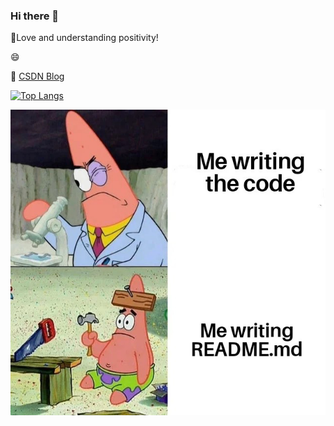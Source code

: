 ### Hi there 👋
💖Love and understanding positivity!

😄

:blue_book: [CSDN Blog](https://blog.csdn.net/weixin_39448417)

<!--
**cindyway/cindyway** is a ✨ _special_ ✨ repository because its `README.md` (this file) appears on your GitHub profile.

Here are some ideas to get you started:

- 🔭 I’m currently working on ...
- 🌱 I’m currently learning Reinforcement Learning
- 👯 I’m looking to collaborate on ...
- 🤔 I’m looking for help with ...
- 💬 Ask me about ...
- 📫 How to reach me: ...
- 😄 Pronouns: ...
- ⚡ Fun fact: ...
-->


<!--统计卡片 [![Cindy's GitHub stats](https://github-readme-stats.vercel.app/api?username=cindyway)](https://github.com/cindyway/github-readme-stats) -->

[![Top Langs](https://github-readme-stats.vercel.app/api/top-langs/?username=cindyway&layout=compact)](https://github.com/cindyway/github-readme-stats)


![image](https://github.com/cindyway/cindyway/raw/main/%E5%BE%AE%E4%BF%A1%E5%9B%BE%E7%89%87_20210622141125.jpg)
<!-- ![image](https://github.com/cindyway/cindyway/blob/main/5396ee05ly1gsmkt4gf11j20h20h2dk5.jpg) -->
